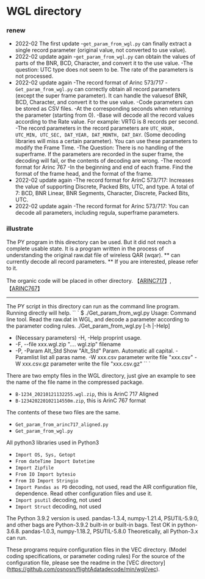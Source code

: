 # WGL directory

### renew  
* 2022-02 The first update
  -`get_param_from_wgl.py` can finally extract a single record parameter (original value, not converted to use value).
* 2022-02 update again
  -`get_param_from_wgl.py` can obtain the values ​​of parts of the BNR, BCD, Character, and convert it to the use value.
  -The question: UTC type does not seem to be. The rate of the parameters is not processed.
* 2022-02 update again
  -The record format of Arinc 573/717
    -`Get_param_from_wgl.py` can correctly obtain all record parameters (except the super frame parameter). It can handle the values ​​of BNR, BCD, Character, and convert it to the use value.
    -Code parameters can be stored as CSV files.
    -At the corresponding seconds when returning the parameter (starting from 0).
    -Base will decode all the record values ​​according to the Rate value. For example: VRTG is 8 records per second.
    -The record parameters in the record parameters are `UTC_HOUR, UTC_MIN, UTC_SEC, DAT_YEAR, DAT_MONTH, DAT_DAY`. (Some decoding libraries will miss a certain parameter). You can use these parameters to modify the Frame Time.
    -The Question: There is no handling of the superframe. If the parameters are recorded in the super frame, the decoding will fail, or the contents of decoding are wrong.
  -The record format for Arinc 767
    -In the beginning and end of each frame. Find the format of the frame head, and the format of the frame.
* 2022-02 update again
  -The record format for ArinC 573/717: Increases the value of supporting Discrete, Packed Bits, UTC, and type. A total of 7: BCD, BNR Linear, BNR Segments, Character, Discrete, Packed Bits, UTC.
* 2022-02 update again
  -The record format for Arinc 573/717: You can decode all parameters, including regula, superframe parameters.



### illustrate
The PY program in this directory can be used. But it did not reach a complete usable state.
It is a program written in the process of understanding the original raw.dat file of wireless QAR (wqar).
** can currently decode all record parameters. **
If you are interested, please refer to it.

The organic code will be placed in other directory. 【[ARINC717](https://github.com/osnosn/FlightDataDecode/tree/main/ARINC717)】,【[ARINC767](https://github.com/osnosn/FlightDataDecode/tree/main/ARINC767)】   

------------
The PY script in this directory can run as the command line program.
Running directly will help.
`` `
$ ./Get_param_from_wgl.py
Usage:
   Command line tool.
 Read the raw.dat in WGL, and decode a parameter according to the parameter coding rules.
./Get_param_from_wgl.py [-h |-Help]
   * (Necessary parameters)
   -H, -Help proprint usage.
 * -F, --file xxx.wgl.zip ".... wgl.zip" filename
 * -P, -Param Alt_Std Show "Alt_Std" Param. Automatic all capital.
   -Paramlist list all paras name.
   -W xxx.csv parameter write file "xxx.csv"
   -W xxx.csv.gz parameter write the file "xxx.csv.gz"
`` `

There are two empty files in the WGL directory, just give an example to see the name of the file name in the compressed package.
  * `B-1234_20210121132255.wgl.zip`, this is ArinC 717 Aligned
  * `B-123420220102114550m.zip`, this is ArinC 767 format

The contents of these two files are the same.
  * `Get_param_from_arinc717_aligned.py`
  * `Get_param_from_wgl.py`

All python3 libraries used in Python3
  * `Import OS, Sys, Getopt`
  * `From dateTime Import Datetime`
  * `Import Zipfile`
  * `From IO Import bytesio`
  * `From IO Import Stringio`
  * `Import Pandas as PD` decoding, not used, read the AIR configuration file, dependence. Read other configuration files and use it.
  * `Import psutil` decoding, not used
  * `Import Struct` decoding, not used


The Python 3.9.2 version is used. pandas-1.3.4, numpy-1.21.4, PSUTIL-5.9.0, and other bags are Python-3.9.2 built-in or built-in bags.
Test OK in python-3.6.8. pandas-1.0.3, numpy-1.18.2, PSUTIL-5.8.0
Theoretically, all Python-3.x can run.

These programs require configuration files in the VEC directory. (Model coding specifications, or parameter coding rules)
For the source of the configuration file, please see the readme in the [VEC directory] (https://github.com/osnosn/flightAdatadecode/min/wgl/vec).